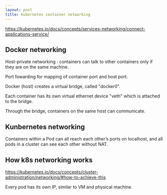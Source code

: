 ```yaml
---
layout: post
title: Kubernetes container networking
---
```



<https://kubernetes.io/docs/concepts/services-networking/connect-applications-service/>

## Docker networking

Host-private networking : containers can talk to other containers only if they are on the same machine.

Port fowarding for mapping of container port and host port.

Docker (host) creates a virtual bridge, called "docker0".

Each container has its own virtual ethernet device "veth" which is attached to the bridge.

Through the bridge, containers on the same host can communicate.


## Kunbernetes networking

Containers within a Pod can all reach each other’s ports on localhost, and all pods in a cluster can see each other without NAT.


## How k8s networking works

<https://kubernetes.io/docs/concepts/cluster-administration/networking/#how-to-achieve-this>

Every pod has its own IP, similar to VM and physical machine.
